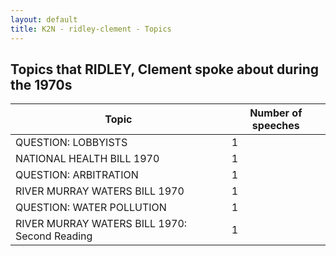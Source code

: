 ```yaml
---
layout: default
title: K2N - ridley-clement - Topics
---
```

## Topics that RIDLEY, Clement spoke about during the 1970s

| Topic | Number of speeches |
|--------------|----------------|
|QUESTION: LOBBYISTS|1|
|NATIONAL HEALTH BILL 1970|1|
|QUESTION: ARBITRATION|1|
|RIVER MURRAY WATERS BILL 1970|1|
|QUESTION: WATER POLLUTION|1|
|RIVER MURRAY WATERS BILL 1970: Second Reading|1|
